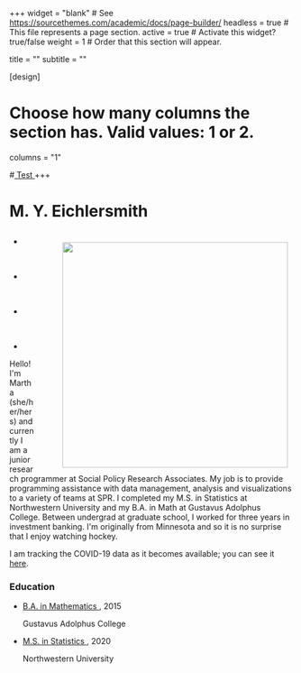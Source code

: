 +++
widget = "blank"  # See https://sourcethemes.com/academic/docs/page-builder/
headless = true  # This file represents a page section.
active = true  # Activate this widget? true/false
weight = 1  #  Order that this section will appear.

title = ""
subtitle = ""

[design]
  # Choose how many columns the section has. Valid values: 1 or 2.
  columns = "1"

#<a href="current/WIST"> Test </a>
+++



<h1> <p><b> M. Y. Eichlersmith  </b></p> </h1>
<p>
 <img alt = '' width='400' src='/img/MYE.jpg' align="right" style="margin: 10px 10px 10px 50px;"/>

<ul class="network-icon" aria-hidden="true">
<li>
  <a href="#contact"  contact>
  <i class="fas fa-envelope fa-2x"></i>
  </a>
</li>
</ul>
&nbsp 
<ul class="network-icon" aria-hidden="true">
<li>
  <a href="https://github.com/MarEichler" github>
  <i class="fab fa-github fa-2x"></i>
  </a>
</li>
</ul>
&nbsp 
<ul class="network-icon" aria-hidden="true">
<li>
  <a href="files/MYE-PublicResume.pdf" resume>
  <i class="fas fa-file-alt fa-2x"></i>
  </a>
</li>
</ul>
</li>
</ul>
&nbsp 
<ul class="network-icon" aria-hidden="true">
<li>
  <a href="https://www.linkedin.com/in/myeichlersmith/" LinkedIn>
  <i class="fab fa-linkedin fa-2x"></i>
  </a>
</li>
</ul>
</p>

<p align='left'>
Hello!  I'm Martha (she/her/hers) and currently I am a junior research programmer at Social Policy Research Associates.  My job is to provide programming assistance with data management, analysis and visualizations to a variety of teams at SPR.  I completed my M.S. in Statistics at Northwestern University and my B.A. in Math at Gustavus Adolphus College.  Between undergrad at graduate school, I worked for three years in investment banking.  I'm originally from Minnesota and so it is no surprise that I enjoy watching hockey.  
</p>

<p align='left'>
I am tracking the COVID-19 data as it becomes available; you can see it 
<a href=https://mareichler.github.io/covid19/ target="_blank">here</a>.
</p> 

<html>
<div class="col-md-7">
<h3>Education </h3>
<ul class="ul-edu fa-ul">
  <li>
    <i class="fa-li fas fa-graduation-cap"></i>
    <div class="description">
    <p class="course">
        <a href="education/Gustavus">
        B.A. in Mathematics
        </a>
        , 2015
    </p>
    <p class="institution">
      Gustavus Adolphus College
    </p></div></li>
  <li>
    <i class="fa-li fas fa-graduation-cap"></i>
    <div class="description">
    <p class="course">
        <a href="education/Northwestern">
        M.S. in Statistics 
        </a>
        , 2020
    </p>
    <p class="institution">
      Northwestern University
    </p></div></li>
</ul>
</div>
</html>





